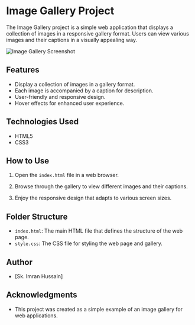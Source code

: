 # Image Gallery Project

The Image Gallery project is a simple web application that displays a collection of images in a responsive gallery format. Users can view various images and their captions in a visually appealing way.

![Image Gallery Screenshot](screenshot.png)

## Features

- Display a collection of images in a gallery format.
- Each image is accompanied by a caption for description.
- User-friendly and responsive design.
- Hover effects for enhanced user experience.

## Technologies Used

- HTML5
- CSS3

## How to Use

1. Open the `index.html` file in a web browser.

2. Browse through the gallery to view different images and their captions.

3. Enjoy the responsive design that adapts to various screen sizes.

## Folder Structure

- `index.html`: The main HTML file that defines the structure of the web page.
- `style.css`: The CSS file for styling the web page and gallery.

## Author

- [Sk. Imran Hussain]

## Acknowledgments

- This project was created as a simple example of an image gallery for web applications.

